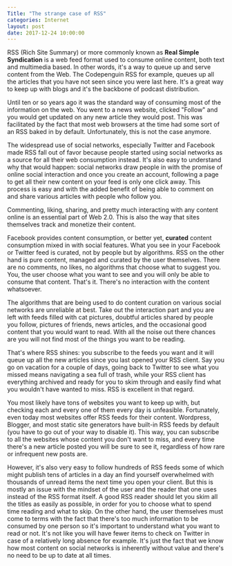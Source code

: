 ```yaml
---
Title: "The strange case of RSS"
categories: Internet
layout: post
date: 2017-12-24 10:00:00
---
```


RSS (Rich Site Summary) or more commonly known as **Real Simple Syndication** is a
web feed format used to consume online content, both text and multimedia based.
In other words, it's a way to queue up and serve content from the Web. The
Codepenguin RSS for example, queues up all the articles that you have not seen
since you were last here. It's a great way to keep up with blogs and it's the
backbone of podcast distribution.

Until ten or so years ago it was the standard way of consuming most of the
information on the web. You went to a news website, clicked "Follow" and you
would get updated on any new article they would post. This was facilitated by
the fact that most web browsers at the time had some sort of an RSS baked in by
default. Unfortunately, this is not the case anymore.

The widespread use of social networks, especially Twitter and Facebook made RSS
fall out of favor because people started using social networks as a source for
all their web consumption instead. It's also easy to understand why that would
happen: social networks draw people in with the promise of online social
interaction and once you create an account, following a page to get all their
new content on your feed is only one click away. This process is easy and with
the added benefit of being able to comment on and share various articles with
people who follow you.

Commenting, liking, sharing, and pretty much interacting with any content online
is an essential part of Web 2.0. This is also the way that sites themselves
track and monetize their content.

Facebook provides content consumption, or better yet, **curated** content
consumption mixed in with social features. What you see in your Facebook or
Twitter feed is curated, not by people but by algorithms. RSS on the other hand
is pure content, managed and curated by the user themselves. There are no
comments, no likes, no algorithms that choose what to suggest you. You, the user
choose what you want to see and you will only be able to consume that content.
That's it. There's no interaction with the content whatsoever.

The algorithms that are being used to do content curation on various social
networks are unreliable at best. Take out the interaction part and you are left
with feeds filled with cat pictures, doubtful articles shared by people you
follow, pictures of friends, news articles, and the occasional good content that
you would want to read. With all the noise out there chances are you will not
find most of the things you want to be reading.

That's where RSS shines: you subscribe to the feeds you want and it will
queue up all the new articles since you last opened your RSS client. Say you
go on vacation for a couple of days, going back to Twitter to see what you
missed means navigating a sea full of trash, while your RSS client has
everything archived and ready for you to skim through and easily find what
you wouldn't have wanted to miss. RSS is excellent in that regard. 

You most likely have tons of websites you want to keep up with, but checking
each and every one of them every day is unfeasible. Fortunately, even today
most websites offer RSS feeds for their content. Wordpress, Blogger, and
most static site generators have built-in RSS feeds by default (you have to
go out of your way to disable it). This way, you can subscribe to all the
websites whose content you don't want to miss, and every time there's a new
article posted you will be sure to see it, regardless of how rare or
infrequent new posts are.

However, it's also very easy to follow hundreds of RSS feeds some of which
might publish tens of articles in a day an find yourself overwhelmed with
thousands of unread items the next time you open your client. But this is
mostly an issue with the mindset of the user and the reader that one uses
instead of the RSS format itself. A good RSS reader should let you skim all
the titles as easily as possible, in order for you to choose what to spend
time reading and what to skip. On the other hand, the user themselves must
come to terms with the fact that there's too much information to be consumed
by one person so it's important to understand what you want to read or not.
It's not like you will have fewer items to check on Twitter in case of a
relatively long absence for example. It's just the fact that we know how
most content on social networks is inherently without value and there's no
need to be up to date at all times.
